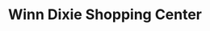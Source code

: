 ---
title: "Winn Dixie Shopping Center"
url: /millbrook/winn-dixie-shopping-center/
shop: Supermarkt
---
